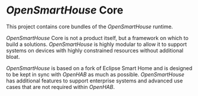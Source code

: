 # _OpenSmartHouse_ Core

This project contains core bundles of the _OpenSmartHouse_ runtime.


_OpenSmartHouse_ Core is not a product itself, but a framework on which to build a solutions. _OpenSmartHouse_ is highly modular to allow it to support systems on devices with highly constrained resources without additional bloat.

_OpenSmartHouse_ is based on a fork of Eclipse Smart Home and is designed to be kept in sync with _OpenHAB_ as much as possible. _OpenSmartHouse_ has additional features to support enterprise systems and advanced use cases that are not required within _OpenHAB_.


